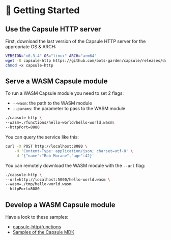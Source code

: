 # 🚀 Getting Started

## Use the Capsule HTTP server

First, download the last version of the Capsule HTTP server for the appropriate OS & ARCH:

```bash
VERSION="v0.3.4" OS="linux" ARCH="arm64"
wget -O capsule-http https://github.com/bots-garden/capsule/releases/download/${VERSION}/capsule-http-${VERSION}-${OS}-${ARCH}
chmod +x capsule-http
```

## Serve a WASM Capsule module

To run a WASM Capsule module you need to set 2 flags:

- `--wasm`: the path to the WASM module
- `--params`: the parameter to pass to the WASM module

```bash
./capsule-http \
--wasm=./functions/hello-world/hello-world.wasm\
--httpPort=8080
```

You can query the service like this:
```bash
curl -X POST http://localhost:8080 \
    -H 'Content-Type: application/json; charset=utf-8' \
    -d '{"name":"Bob Morane","age":42}'
```


You can remotely download  the WASM module with the `--url` flag:
```bash
./capsule-http \
--url=http://localhost:5000/hello-world.wasm \
--wasm=./tmp/hello-world.wasm 
--httpPort=8080
```

## Develop a WASM Capsule module

Have a look to these samples:

- [capsule-http/functions](https://github.com/bots-garden/capsule/tree/main/capsule-http/functions)
- [Samples of the Capsule MDK](https://github.com/bots-garden/capsule-module-sdk/tree/main/samples)
